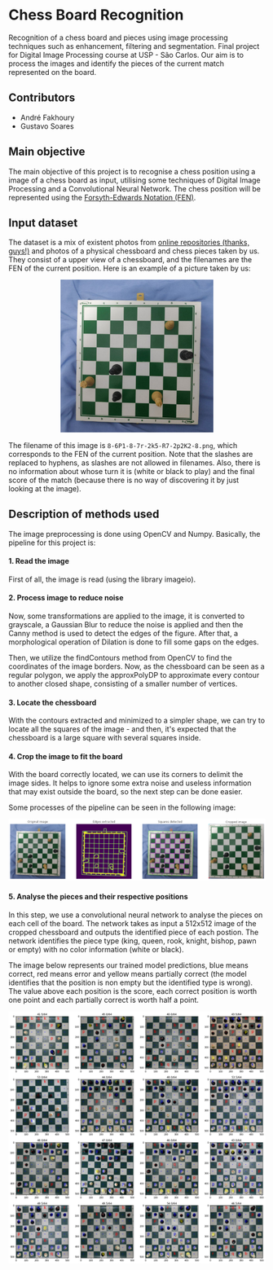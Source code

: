 # Chess Board Recognition

Recognition of a chess board and pieces using image processing techniques such as enhancement, filtering and segmentation. Final project for Digital Image Processing course at USP - São Carlos. Our aim is to process the images and identify the pieces of the current match represented on the board.

## Contributors

- André Fakhoury
- Gustavo Soares

## Main objective

The main objective of this project is to recognise a chess position using a image of a chess board as input, utilising some techniques of Digital Image Processing and a Convolutional Neural Network. The chess position will be represented using the [Forsyth-Edwards Notation (FEN)](https://en.wikipedia.org/wiki/Forsyth%E2%80%93Edwards_Notation).

## Input dataset

The dataset is a mix of existent photos from [online repositories (thanks, guys!)](https://github.com/samryan18/chess-dataset) and photos of a physical chessboard and chess pieces taken by us. They consist of a upper view of a chessboard, and the filenames are the FEN of the current position. Here is an example of a picture taken by us:

<center>
<img src="data/my-data/8-6P1-8-7r-2k5-R7-2p2K2-8.png" width="300px" alt="Chess-board example">
</center>

The filename of this image is `8-6P1-8-7r-2k5-R7-2p2K2-8.png`, which corresponds to the FEN of the current position. Note that the slashes are replaced to hyphens, as slashes are not allowed in filenames. Also, there is no information about whose turn it is (white or black to play) and the final score of the match (because there is no way of discovering it by just looking at the image).

## Description of methods used

The image preprocessing is done using OpenCV and Numpy. Basically, the pipeline for this project is:

#### 1. Read the image
First of all, the image is read (using the library imageio).

#### 2. Process image to reduce noise
Now, some transformations are applied to the image, it is converted to grayscale, a Gaussian Blur to reduce the noise is applied and then the Canny method is used to detect the edges of the figure. After that, a morphological operation of Dilation is done to fill some gaps on the edges.

Then, we utilize the findContours method from OpenCV to find the coordinates of the image borders. Now, as the chessboard can be seen as a regular polygon, we apply the approxPolyDP to approximate every contour to another closed shape, consisting of a smaller number of vertices.

#### 3. Locate the chessboard
With the contours extracted and minimized to a simpler shape, we can try to locate all the squares of the image - and then, it's expected that the chessboard is a  large square with several squares inside.

#### 4. Crop the image to fit the board
With the board correctly located, we can use its corners to delimit the image sides. It helps to ignore some extra noise and useless information that may exist outside the board, so the next step can be done easier.

Some processes of the pipeline can be seen in the following image:

![Example](data/extra/example.png)

#### 5. Analyse the pieces and their respective positions
In this step, we use a convolutional neural network to analyse the pieces on each cell of the board. The network takes as input a 512x512 image of the cropped chessboard and outputs the identified piece of each postion. The network identifies the piece type (king, queen, rook, knight, bishop, pawn or empty) with no color information (white or black).

The image below represents our trained model predictions, blue means correct, red means error and yellow means partially correct (the model identifies that the position is non empty but the identified type is wrong). The value above each position is the score, each correct position is worth one point and each partially correct is worth half a point.

![Result](result.png)
